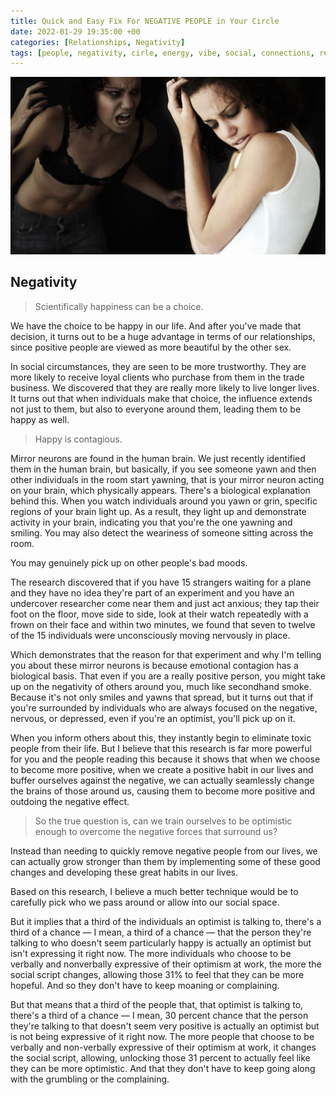 ```yaml
---
title: Quick and Easy Fix For NEGATIVE PEOPLE in Your Circle
date: 2022-01-29 19:35:00 +00
categories: [Relationships, Negativity]
tags: [people, negativity, cirle, energy, vibe, social, connections, relationships]     # TAG names should always be lowercase
---
```


![networking](/assets/img/negativity.jpg)

## Negativity

> Scientifically happiness can be a choice. 

We have the choice to be happy in our life. And after you've made that decision, it turns out to be a huge advantage in terms of our relationships, since positive people are viewed as more beautiful by the other sex. 

In social circumstances, they are seen to be more trustworthy. They are more likely to receive loyal clients who purchase from them in the trade business. We discovered that they are really more likely to live longer lives. It turns out that when individuals make that choice, the influence extends not just to them, but also to everyone around them, leading them to be happy as well.

> Happy is contagious. 

Mirror neurons are found in the human brain. We just recently identified them in the human brain, but basically, if you see someone yawn and then other individuals in the room start yawning, that is your mirror neuron acting on your brain, which physically appears. There's a biological explanation behind this. When you watch individuals around you yawn or grin, specific regions of your brain light up. As a result, they light up and demonstrate activity in your brain, indicating you that you're the one yawning and smiling. You may also detect the weariness of someone sitting across the room.

You may genuinely pick up on other people's bad moods.


The research discovered that if you have 15 strangers waiting for a plane and they have no idea they're part of an experiment and you have an undercover researcher come near them and just act anxious; they tap their foot on the floor, move side to side, look at their watch repeatedly with a frown on their face and within two minutes, we found that seven to twelve of the 15 individuals were unconsciously moving nervously in place.

Which demonstrates that the reason for that experiment and why I'm telling you about these mirror neurons is because emotional contagion has a biological basis. That even if you are a really positive person, you might take up on the negativity of others around you, much like secondhand smoke. Because it's not only smiles and yawns that spread, but it turns out that if you're surrounded by individuals who are always focused on the negative, nervous, or depressed, even if you're an optimist, you'll pick up on it.
 
When you inform others about this, they instantly begin to eliminate toxic people from their life. But I believe that this research is far more powerful for you and the people reading this because it shows that when we choose to become more positive, when we create a positive habit in our lives and buffer ourselves against the negative, we can actually seamlessly change the brains of those around us, causing them to become more positive and outdoing the negative effect.

> So the true question is, can we train ourselves to be optimistic enough to overcome the negative forces that surround us?

Instead than needing to quickly remove negative people from our lives, we can actually grow stronger than them by implementing some of these good changes and developing these great habits in our lives.

Based on this research, I believe a much better technique would be to carefully pick who we pass around or allow into our social space.

But it implies that a third of the individuals an optimist is talking to, there's a third of a chance — I mean, a third of a chance — that the person they're talking to who doesn't seem particularly happy is actually an optimist but isn't expressing it right now. The more individuals who choose to be verbally and nonverbally expressive of their optimism at work, the more the social script changes, allowing those 31% to feel that they can be more hopeful. And so they don't have to keep moaning or complaining.

But that means that a third of the people that, that optimist is talking to, there's a third of a chance — I mean, 30 percent chance that the person they're talking to that doesn't seem very positive is actually an optimist but is not being expressive of it right now. The more people that choose to be verbally and non-verbally expressive of their optimism at work, it changes the social script, allowing, unlocking those 31 percent to actually feel like they can be more optimistic. And that they don't have to keep going along with the grumbling or the complaining.